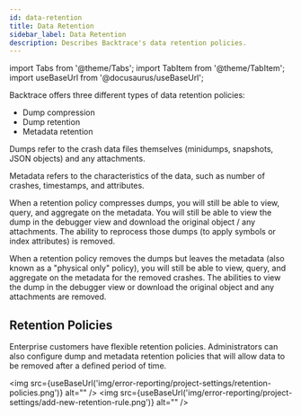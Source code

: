 ```yaml
---
id: data-retention
title: Data Retention
sidebar_label: Data Retention
description: Describes Backtrace's data retention policies.
---
```


import Tabs from '@theme/Tabs';
import TabItem from '@theme/TabItem';
import useBaseUrl from '@docusaurus/useBaseUrl';

Backtrace offers three different types of data retention policies:

- Dump compression
- Dump retention
- Metadata retention

Dumps refer to the crash data files themselves (minidumps, snapshots, JSON objects) and any attachments.

Metadata refers to the characteristics of the data, such as number of crashes, timestamps, and attributes.

When a retention policy compresses dumps, you will still be able to view, query, and aggregate on the metadata. You will still be able to view the dump in the debugger view and download the original object / any attachments. The ability to reprocess those dumps (to apply symbols or index attributes) is removed.

When a retention policy removes the dumps but leaves the metadata (also known as a "physical only" policy), you will still be able to view, query, and aggregate on the metadata for the removed crashes. The abilities to view the dump in the debugger view or download the original object and any attachments are removed.

## Retention Policies

Enterprise customers have flexible retention policies. Administrators can also configure dump and metadata retention policies that will allow data to be removed after a defined period of time.

<img src={useBaseUrl('img/error-reporting/project-settings/retention-policies.png')} alt="" />
<img src={useBaseUrl('img/error-reporting/project-settings/add-new-retention-rule.png')} alt="" />
